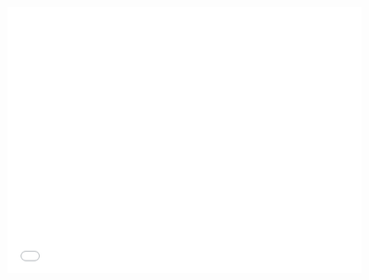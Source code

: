 <iframe id="iframepdf" src="../../lectures/python_end.pdf" frameborder="0" width="640" height="480" allowfullscreen="true" mozallowfullscreen="true" webkitallowfullscreen="true"></iframe> 